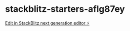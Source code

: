 # stackblitz-starters-aflg87ey

[Edit in StackBlitz next generation editor ⚡️](https://stackblitz.com/~/github.com/AbsoluteSuperb/stackblitz-starters-aflg87ey)